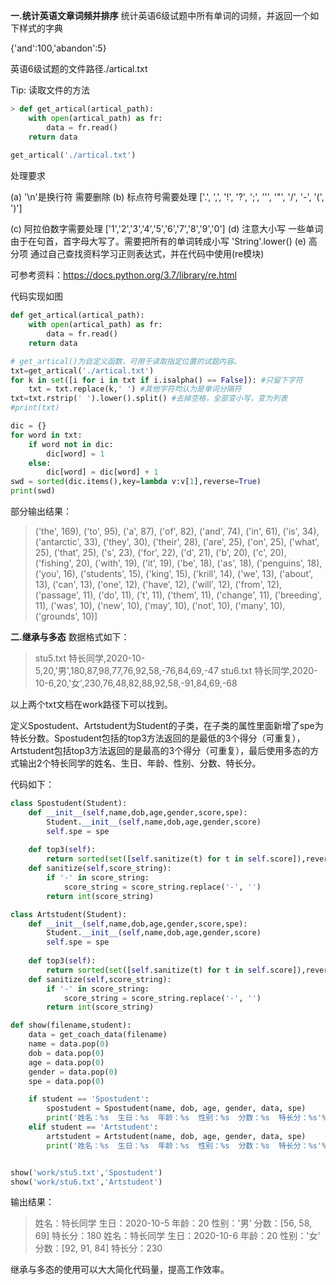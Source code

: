 ﻿**一.统计英语文章词频并排序**
统计英语6级试题中所有单词的词频，并返回一个如下样式的字典

{'and':100,'abandon':5}

英语6级试题的文件路径./artical.txt

Tip: 读取文件的方法

```python
> def get_artical(artical_path):
    with open(artical_path) as fr:
        data = fr.read()
    return data
 
get_artical('./artical.txt')
```
处理要求

(a) '\n'是换行符 需要删除
(b) 标点符号需要处理
['.', ',', '!', '?', ';', '\'', '\"', '/', '-', '(', ')']
 

(c) 阿拉伯数字需要处理
['1','2','3','4','5','6','7','8','9','0'] 
(d) 注意大小写 一些单词由于在句首，首字母大写了。需要把所有的单词转成小写
'String'.lower()
(e) 高分项
通过自己查找资料学习正则表达式，并在代码中使用(re模块)

可参考资料：https://docs.python.org/3.7/library/re.html

代码实现如图

```python
def get_artical(artical_path):
    with open(artical_path) as fr:
        data = fr.read()
    return data

# get_artical()为自定义函数，可用于读取指定位置的试题内容。
txt=get_artical('./artical.txt')
for k in set([i for i in txt if i.isalpha() == False]): #只留下字符
    txt = txt.replace(k,' ') #其他字符均认为是单词分隔符
txt=txt.rstrip(' ').lower().split() #去掉空格，全部变小写，变为列表
#print(txt)

dic = {}
for word in txt:
    if word not in dic:
        dic[word] = 1
    else:
        dic[word] = dic[word] + 1
swd = sorted(dic.items(),key=lambda v:v[1],reverse=True)
print(swd)
```
部分输出结果：

>('the', 169), ('to', 95), ('a', 87), ('of', 82), ('and', 74), ('in', 61), ('is', 34), ('antarctic', 33), ('they', 30), ('their', 28), ('are', 25), ('on', 25), ('what', 25), ('that', 25), ('s', 23), ('for', 22), ('d', 21), ('b', 20), ('c', 20), ('fishing', 20), ('with', 19), ('it', 19), ('be', 18), ('as', 18), ('penguins', 18), ('you', 16), ('students', 15), ('king', 15), ('krill', 14), ('we', 13), ('about', 13), ('can', 13), ('one', 12), ('have', 12), ('will', 12), ('from', 12), ('passage', 11), ('do', 11), ('t', 11), ('them', 11), ('change', 11), ('breeding', 11), ('was', 10), ('new', 10), ('may', 10), ('not', 10), ('many', 10), ('grounds', 10)]

**二.继承与多态**
数据格式如下：

> stu5.txt 特长同学,2020-10-5,20,'男',180,87,98,77,76,92,58,-76,84,69,-47
stu6.txt 特长同学,2020-10-6,20,'女',230,76,48,82,88,92,58,-91,84,69,-68


以上两个txt文档在work路径下可以找到。

定义Spostudent、Artstudent为Student的子类，在子类的属性里面新增了spe为特长分数。Spostudent包括的top3方法返回的是最低的3个得分（可重复），Artstudent包括top3方法返回的是最高的3个得分（可重复），最后使用多态的方式输出2个特长同学的姓名、生日、年龄、性别、分数、特长分。

代码如下：

```python
class Spostudent(Student):
    def __init__(self,name,dob,age,gender,score,spe):
        Student.__init__(self,name,dob,age,gender,score)
        self.spe = spe
    
    def top3(self):
        return sorted(set([self.sanitize(t) for t in self.score]),reverse=False)[0:3]
    def sanitize(self,score_string):
        if '-' in score_string:
            score_string = score_string.replace('-', '')
        return int(score_string)

class Artstudent(Student):
    def __init__(self,name,dob,age,gender,score,spe):
        Student.__init__(self,name,dob,age,gender,score)
        self.spe = spe
    
    def top3(self):
        return sorted(set([self.sanitize(t) for t in self.score]),reverse=True)[0:3]
    def sanitize(self,score_string):
        if '-' in score_string:
            score_string = score_string.replace('-', '')
        return int(score_string)

def show(filename,student):
    data = get_coach_data(filename)
    name = data.pop(0)
    dob = data.pop(0)
    age = data.pop(0)
    gender = data.pop(0)
    spe = data.pop(0)

    if student == 'Spostudent':
        spostudent = Spostudent(name, dob, age, gender, data, spe)
        print('姓名：%s  生日：%s  年龄：%s  性别：%s  分数：%s  特长分：%s'%(spostudent.name,spostudent.dob,spostudent.age,spostudent.gender,spostudent.top3(),spostudent.spe))
    elif student == 'Artstudent':
        artstudent = Artstudent(name, dob, age, gender, data, spe)
        print('姓名：%s  生日：%s  年龄：%s  性别：%s  分数：%s  特长分：%s'%(artstudent.name,artstudent.dob,artstudent.age,artstudent.gender,artstudent.top3(),artstudent.spe))


show('work/stu5.txt','Spostudent')
show('work/stu6.txt','Artstudent')
```
输出结果：

> 姓名：特长同学  生日：2020-10-5  年龄：20  性别：'男'  分数：[56, 58, 69]  特长分：180
姓名：特长同学  生日：2020-10-6  年龄：20  性别：'女'  分数：[92, 91, 84]  特长分：230

继承与多态的使用可以大大简化代码量，提高工作效率。
